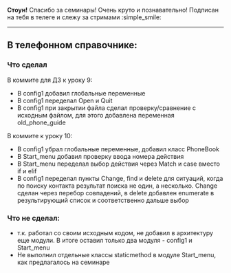 **Стоун!**
Спасибо за семинары! Очень круто и познавательно!
Подписан на тебя в телеге и слежу за стримами 
:simple_smile:
___

## В телефонном справочнике:

### Что сделал
В коммите для ДЗ к уроку 9:
  - В config1 добавил глобальные переменные
  - В config1 переделал Open и Quit 
  - В config1 при закрытии файла сделал проверку/сравнение с исходным файлом, 
для этого добавлена переменная old_phone_guide

В коммите к уроку 10:
  - В config1 убрал глобальные переменные, добавил класс PhoneBook
  - В Start_menu добавил проверку ввода номера действия
  - В Start_menu переделал выбор действия через Match и case вместо if и elif
  - В config1 переделал пункты Change, find и delete для ситуаций, 
когда по поиску контакта результат поиска не один, а несколько. Change сделан через перебор 
совпадений, в delete добавлен enumerate в результирующий список и соответственно дальше выбор

### Что не сделал:
- т.к. работал со своим исходным кодом, не добавил в архитектуру еще модули. 
В итоге оставил только два модуля - config1 и Start_menu
- Не выполнил отдельные классы staticmethod в модуле Start_menu, как предлагалось на семинаре